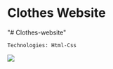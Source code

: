 <h1>Clothes Website</h1>

"# Clothes-website" 

````
Technologies: Html-Css
````

<img src="clothes-ekrankaydi.gif">
